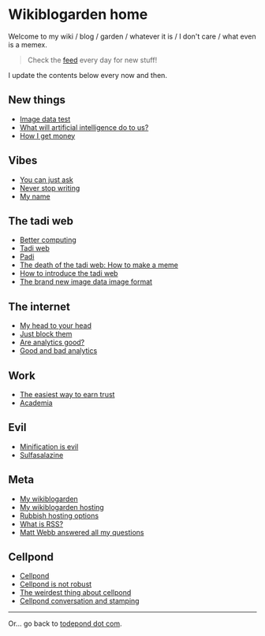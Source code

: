 # Wikiblogarden home

Welcome to my wiki / blog / garden / whatever it is / I don't care / what even is a memex.

> Check the [feed](/feed) every day for new stuff!

I update the contents below every now and then.

## New things

- [Image data test](/image/test)
- [What will artificial intelligence do to us?](better-computing/worse-computing/artificial-intelligence/)
- [How I get money](work/how-i-get-money)

## Vibes

- [You can just ask](./sayings/just-ask)
- [Never stop writing](art/never-stop-writing)
- [My name](./my-name)

## The tadi web

- [Better computing](./better-computing)
- [Tadi web](./tadi-web)
- [Padi](./tadi-web/padi)
- [The death of the tadi web: How to make a meme](./tadi-web/death-meme)
- [How to introduce the tadi web](tadi-web/entry-points)
- [The brand new image data image format](tadi-web/image-data)

## The internet

- [My head to your head](my-wikiblogarden/hosting/journey)
- [Just block them](./social-media/just-block-them)
- [Are analytics good?](./social-media/analytics)
- [Good and bad analytics](./social-media/analytics/good-and-bad)

## Work

- [The easiest way to earn trust](sayings/trust)
- [Academia](academia)

## Evil

- [Minification is evil](better-computing/worse-computing/minification)
- [Sulfasalazine](./health/sulfasalazine)

## Meta

- [My wikiblogarden](./my-wikiblogarden)
- [My wikiblogarden hosting](./my-wikiblogarden/hosting)
- [Rubbish hosting options](./my-wikiblogarden/hosting/rubbish-options)
- [What is RSS?](./social-media/what-is-rss)
- [Matt Webb answered all my questions](./social-media/what-is-rss/matt-webb-answered)

## Cellpond

- [Cellpond](./cellpond)
- [Cellpond is not robust](./cellpond/is-not-robust)
- [The weirdest thing about cellpond](./cellpond/the-weirdest-thing)
- [Cellpond conversation and stamping](./cellpond/conversation-and-stamping)

<hr>

Or... go back to [todepond dot com](/).

